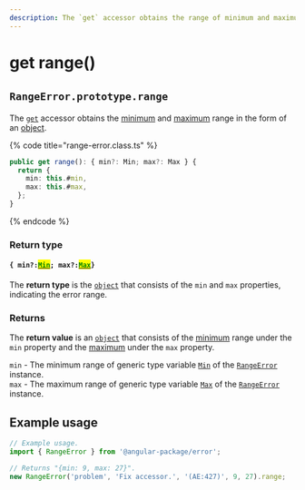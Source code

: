 ```yaml
---
description: The `get` accessor obtains the range of minimum and maximum
---
```


# get range()

## ​`RangeError.prototype.range`

The [`get`](https://developer.mozilla.org/en-US/docs/Web/JavaScript/Reference/Functions/get) accessor obtains the [minimum](get-min.md) and [maximum](get-max.md) range in the form of an [object](https://developer.mozilla.org/en-US/docs/Web/JavaScript/Reference/Global\_Objects/Object).

{% code title="range-error.class.ts" %}
```typescript
public get range(): { min?: Min; max?: Max } {
  return {
    min: this.#min,
    max: this.#max,
  };
}
```
{% endcode %}

### Return type

#### `{ min?:`[<mark style="color:green;">`Min`</mark>](../4-generic-type-variables.md#rangeerror-less-than-id-min-max-greater-than-1)`; max?:`[<mark style="color:green;">`Max`</mark>](../4-generic-type-variables.md#rangeerror-less-than-id-min-max-greater-than-2)`}`

The **return type** is the [`object`](https://www.typescriptlang.org/docs/handbook/basic-types.html#object) that consists of the `min` and `max` properties, indicating the error range.

### Returns

The **return value** is an [`object`](https://developer.mozilla.org/en-US/docs/Web/JavaScript/Reference/Global\_Objects/Object) that consists of the [minimum](get-min.md) range under the `min` property and the [maximum](get-max.md) under the `max` property.

`min` - The minimum range of generic type variable [`Min`](../4-generic-type-variables.md#rangeerror-less-than-id-min-max-greater-than-1) of the [`RangeError`](broken-reference) instance.\
`max` - The maximum range of generic type variable [`Max`](../4-generic-type-variables.md#rangeerror-less-than-id-min-max-greater-than-2) of the [`RangeError`](broken-reference) instance.

## Example usage

```typescript
// Example usage.
import { RangeError } from '@angular-package/error';

// Returns "{min: 9, max: 27}".
new RangeError('problem', 'Fix accessor.', '(AE:427)', 9, 27).range;
```
